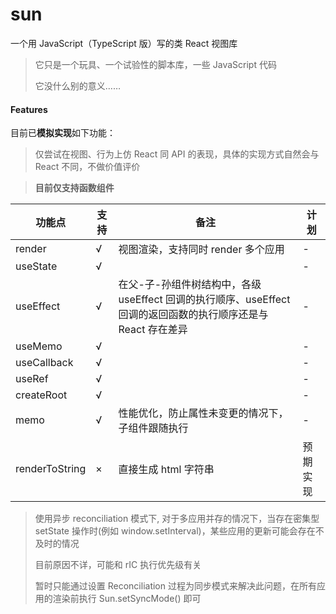 # sun

一个用 JavaScript（TypeScript 版）写的类 React 视图库

> 它只是一个玩具、一个试验性的脚本库，一些 JavaScript 代码
>
> 它没什么别的意义……



#### Features

目前已**模拟实现**如下功能：

> 仅尝试在视图、行为上仿 React 同 API 的表现，具体的实现方式自然会与 React 不同，不做价值评价

> **目前仅支持函数组件**

| 功能点         | 支持 | 备注                                                         | 计划     |
| -------------- | ---- | ------------------------------------------------------------ | -------- |
| render         | √    | 视图渲染，支持同时 render 多个应用                           | -        |
| useState       | √    |                                                              | -        |
| useEffect      | √    | 在父-子-孙组件树结构中，各级 useEffect 回调的执行顺序、useEffect 回调的返回函数的执行顺序还是与 React 存在差异 | -        |
| useMemo        | √    |                                                              | -        |
| useCallback    | √    |                                                              | -        |
| useRef         | √    |                                                              | -        |
| createRoot     | √    |                                                              | -        |
| memo           | √    | 性能优化，防止属性未变更的情况下，子组件跟随执行             | -        |
| renderToString | ×    | 直接生成 html 字符串                                         | 预期实现 |

> 使用异步 reconciliation 模式下, 对于多应用并存的情况下，当存在密集型 setState 操作时(例如 window.setInterval)，某些应用的更新可能会存在不及时的情况
>
> 目前原因不详，可能和 rIC 执行优先级有关 
>
> 暂时只能通过设置 Reconciliation 过程为同步模式来解决此问题，在所有应用的渲染前执行 Sun.setSyncMode() 即可 

